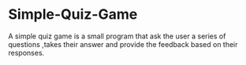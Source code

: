 # Simple-Quiz-Game
A simple quiz game is a small program that ask the user a series of questions ,takes their answer and provide the feedback based on their responses.
